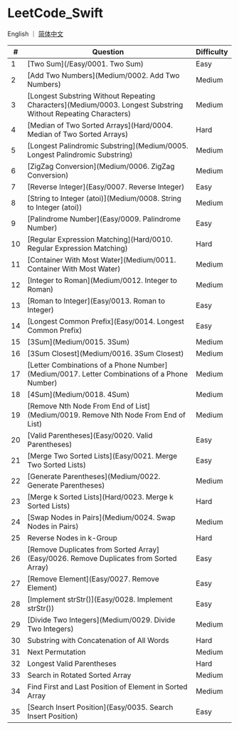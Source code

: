 # LeetCode_Swift

English ｜ [简体中文](README-zh_CN.md)

| #    | Question                                                     | Difficulty |
| ---- | ------------------------------------------------------------ | ---------- |
| 1    | [Two Sum](/Easy/0001. Two Sum)                                | Easy       |
| 2    | [Add Two Numbers](Medium/0002. Add Two Numbers)              | Medium     |
| 3    | [Longest Substring Without Repeating Characters](Medium/0003. Longest Substring Without Repeating Characters) | Medium     |
| 4    | [Median of Two Sorted Arrays](Hard/0004. Median of Two Sorted Arrays) | Hard       |
| 5    | [Longest Palindromic Substring](Medium/0005. Longest Palindromic Substring) | Medium     |
| 6    | [ZigZag Conversion](Medium/0006. ZigZag Conversion)          | Medium     |
| 7    | [Reverse Integer](Easy/0007. Reverse Integer)                | Easy       |
| 8    | [String to Integer (atoi)](Medium/0008. String to Integer (atoi)) | Medium     |
| 9    | [Palindrome Number](Easy/0009. Palindrome Number)            | Easy       |
| 10   | [Regular Expression Matching](Hard/0010. Regular Expression Matching) | Hard       |
| 11   | [Container With Most Water](Medium/0011. Container With Most Water) | Medium     |
| 12   | [Integer to Roman](Medium/0012. Integer to Roman)            | Medium     |
| 13   | [Roman to Integer](Easy/0013. Roman to Integer)              | Easy       |
| 14   | [Longest Common Prefix](Easy/0014. Longest Common Prefix)    | Easy       |
| 15   | [3Sum](Medium/0015. 3Sum)                                    | Medium     |
| 16   | [3Sum Closest](Medium/0016. 3Sum Closest)                    | Medium     |
| 17   | [Letter Combinations of a Phone Number](Medium/0017. Letter Combinations of a Phone Number) | Medium     |
| 18   | [4Sum](Medium/0018. 4Sum)                                    | Medium     |
| 19   | [Remove Nth Node From End of List](Medium/0019. Remove Nth Node From End of List) | Medium     |
| 20   | [Valid Parentheses](Easy/0020. Valid Parentheses)            | Easy       |
| 21   | [Merge Two Sorted Lists](Easy/0021. Merge Two Sorted Lists)  | Easy       |
| 22   | [Generate Parentheses](Medium/0022. Generate Parentheses)    | Medium     |
| 23   | [Merge k Sorted Lists](Hard/0023. Merge k Sorted Lists)      | Hard       |
| 24   | [Swap Nodes in Pairs](Medium/0024. Swap Nodes in Pairs)      | Medium     |
| 25   | Reverse Nodes in k-Group                                     | Hard       |
| 26   | [Remove Duplicates from Sorted Array](Easy/0026. Remove Duplicates from Sorted Array) | Easy       |
| 27   | [Remove Element](Easy/0027. Remove Element)                  | Easy       |
| 28   | [Implement strStr()](Easy/0028. Implement strStr())          | Easy       |
| 29   | [Divide Two Integers](Medium/0029. Divide Two Integers)      | Medium     |
| 30   | Substring with Concatenation of All Words                    | Hard       |
| 31   | Next Permutation                                             | Medium     |
| 32   | Longest Valid Parentheses                                    | Hard       |
| 33   | Search in Rotated Sorted Array                               | Medium     |
| 34   | Find First and Last Position of Element in Sorted Array      | Medium     |
| 35   | [Search Insert Position](Easy/0035. Search Insert Position)  | Easy       |

